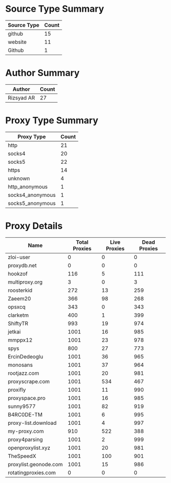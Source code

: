 # Source Type Summary

| Source Type | Count |
|-------------|-------|
| github | 15 |
| website | 11 |
| Github | 1 |


# Author Summary

| Author | Count |
|--------|-------|
| Rizsyad AR | 27 |


# Proxy Type Summary

| Proxy Type | Count |
|------------|-------|
| http | 21 |
| socks4 | 20 |
| socks5 | 22 |
| https | 14 |
| unknown | 4 |
| http_anonymous | 1 |
| socks4_anonymous | 1 |
| socks5_anonymous | 1 |


# Proxy Details

| Name | Total Proxies | Live Proxies | Dead Proxies |
|------|---------------|--------------|---------------|
| zloi-user | 0 | 0 | 0 |
| proxydb.net | 0 | 0 | 0 |
| hookzof | 116 | 5 | 111 |
| multiproxy.org | 3 | 0 | 3 |
| roosterkid | 272 | 13 | 259 |
| Zaeem20 | 366 | 98 | 268 |
| opsxcq | 343 | 0 | 343 |
| clarketm | 400 | 1 | 399 |
| ShiftyTR | 993 | 19 | 974 |
| jetkai | 1001 | 16 | 985 |
| mmppx12 | 1001 | 23 | 978 |
| spys | 800 | 27 | 773 |
| ErcinDedeoglu | 1001 | 36 | 965 |
| monosans | 1001 | 37 | 964 |
| rootjazz.com | 1001 | 20 | 981 |
| proxyscrape.com | 1001 | 534 | 467 |
| proxifly | 1001 | 11 | 990 |
| proxyspace.pro | 1001 | 16 | 985 |
| sunny9577 | 1001 | 82 | 919 |
| B4RC0DE-TM | 1001 | 6 | 995 |
| proxy-list.download | 1001 | 4 | 997 |
| my-proxy.com | 910 | 522 | 388 |
| proxy4parsing | 1001 | 2 | 999 |
| openproxylist.xyz | 1001 | 20 | 981 |
| TheSpeedX | 1001 | 100 | 901 |
| proxylist.geonode.com | 1001 | 15 | 986 |
| rotatingproxies.com | 0 | 0 | 0 |
